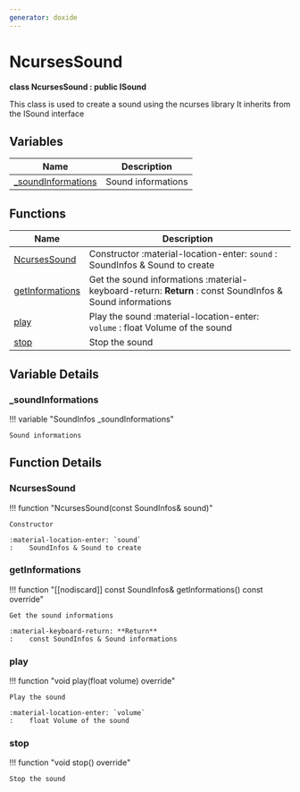 ```yaml
---
generator: doxide
---
```



# NcursesSound

**class NcursesSound : public ISound**


This class is used to create a sound using the ncurses library
It inherits from the ISound interface


## Variables

| Name | Description |
| ---- | ----------- |
| [_soundInformations](#_soundInformations) | Sound informations  |

## Functions

| Name | Description |
| ---- | ----------- |
| [NcursesSound](#NcursesSound) | Constructor :material-location-enter: `sound` :    SoundInfos & Sound to create  |
| [getInformations](#getInformations) | Get the sound informations :material-keyboard-return: **Return** :    const SoundInfos & Sound informations  |
| [play](#play) | Play the sound :material-location-enter: `volume` :    float Volume of the sound  |
| [stop](#stop) | Stop the sound  |

## Variable Details

### _soundInformations<a name="_soundInformations"></a>

!!! variable "SoundInfos _soundInformations"

    Sound informations
    

## Function Details

### NcursesSound<a name="NcursesSound"></a>
!!! function "NcursesSound(const SoundInfos&amp; sound)"

    Constructor
    
    :material-location-enter: `sound`
    :    SoundInfos & Sound to create
    

### getInformations<a name="getInformations"></a>
!!! function "[[nodiscard]] const SoundInfos&amp; getInformations() const override"

    Get the sound informations
        
    :material-keyboard-return: **Return**
    :    const SoundInfos & Sound informations
    

### play<a name="play"></a>
!!! function "void play(float volume) override"

    Play the sound
        
    :material-location-enter: `volume`
    :    float Volume of the sound
    

### stop<a name="stop"></a>
!!! function "void stop() override"

    Stop the sound
    

